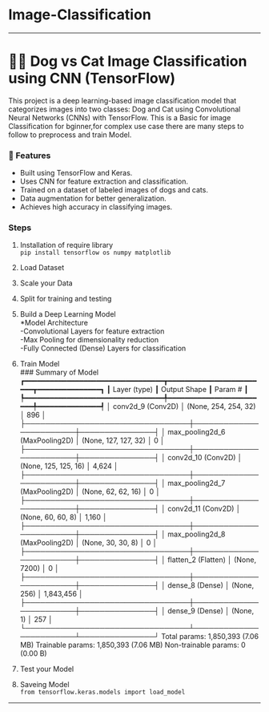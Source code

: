 # Image-Classification
-------------------------------------------
# 🐶🐱 Dog vs Cat Image Classification using CNN (TensorFlow)
This project is a deep learning-based image classification model that categorizes images into two classes: Dog and Cat using Convolutional Neural Networks (CNNs) with TensorFlow.
This is a Basic for image Classification for bginner,for complex use case there are many steps to follow to preprocess and train Model.
 
### 📌 Features
* Built using TensorFlow and Keras.
* Uses CNN for feature extraction and classification.
* Trained on a dataset of labeled images of dogs and cats.
* Data augmentation for better generalization.
* Achieves high accuracy in classifying images.

### Steps 
1. Installation of require library <br />
    ```pip install tensorflow os numpy matplotlib ```

2. Load Dataset
3. Scale your Data
4. Split for training and testing
5. Build a Deep Learning Model <br />
    *Model Architecture <br />
       -Convolutional Layers for feature extraction <br />
       -Max Pooling for dimensionality reduction <br />
       -Fully Connected (Dense) Layers for classification <br />
6. Train Model <br/>
       ### Summary of Model <br/>  ┏━━━━━━━━━━━━━━━━━━━━━━━━━━━━━━━━━┳━━━━━━━━━━━━━━━━━━━━━━━━┳━━━━━━━━━━━━━━━┓
┃ Layer (type)                    ┃ Output Shape           ┃       Param # ┃
┡━━━━━━━━━━━━━━━━━━━━━━━━━━━━━━━━━╇━━━━━━━━━━━━━━━━━━━━━━━━╇━━━━━━━━━━━━━━━┩
│ conv2d_9 (Conv2D)               │ (None, 254, 254, 32)   │           896 │
├─────────────────────────────────┼────────────────────────┼───────────────┤
│ max_pooling2d_6 (MaxPooling2D)  │ (None, 127, 127, 32)   │             0 │
├─────────────────────────────────┼────────────────────────┼───────────────┤
│ conv2d_10 (Conv2D)              │ (None, 125, 125, 16)   │         4,624 │
├─────────────────────────────────┼────────────────────────┼───────────────┤
│ max_pooling2d_7 (MaxPooling2D)  │ (None, 62, 62, 16)     │             0 │
├─────────────────────────────────┼────────────────────────┼───────────────┤
│ conv2d_11 (Conv2D)              │ (None, 60, 60, 8)      │         1,160 │
├─────────────────────────────────┼────────────────────────┼───────────────┤
│ max_pooling2d_8 (MaxPooling2D)  │ (None, 30, 30, 8)      │             0 │
├─────────────────────────────────┼────────────────────────┼───────────────┤
│ flatten_2 (Flatten)             │ (None, 7200)           │             0 │
├─────────────────────────────────┼────────────────────────┼───────────────┤
│ dense_8 (Dense)                 │ (None, 256)            │     1,843,456 │
├─────────────────────────────────┼────────────────────────┼───────────────┤
│ dense_9 (Dense)                 │ (None, 1)              │           257 │
└─────────────────────────────────┴────────────────────────┴───────────────┘
 Total params: 1,850,393 (7.06 MB)
 Trainable params: 1,850,393 (7.06 MB)
 Non-trainable params: 0 (0.00 B)

   
8. Test your Model
9. Saveing Model<br/>
    `from tensorflow.keras.models import load_model`
------------------------------------------------------------
